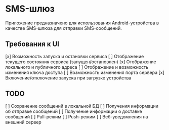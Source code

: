 # SMS-шлюз

Приложение предназначено для использования Android-устройства в качестве SMS-шлюза для отправки SMS-сообщений.

## Требования к UI

[x] Возможность запуска и остановки сервиса
[ ] Отображение текущего состояния сервиса (запущен/остановлен)
[x] Отображение локального и публичного адреса
[ ] Отображение и возможность изменения ключа доступа
[ ] Возможность изменения порта сервера
[x] Включение/отключение запуска при загрузке устройства

## TODO

[ ] Сохранение сообщений в локальной БД
[ ] Получения информации об отправке сообщений
[ ] Получение информации о доставке сообщений
[ ] Pull-режим
[ ] Push-режим
[ ] Веб-уведомления на внешний сервер
